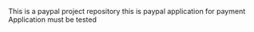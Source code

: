 This is a paypal project repository
this is paypal application for payment
Application must be tested
